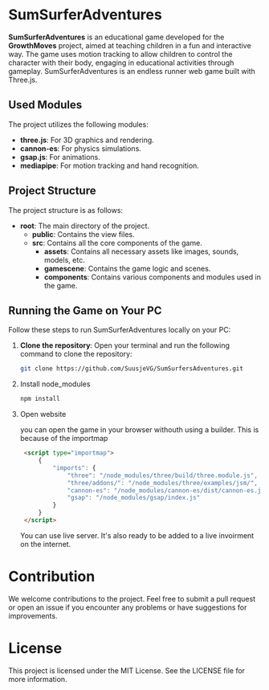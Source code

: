 # SumSurferAdventures

**SumSurferAdventures** is an educational game developed for the **GrowthMoves** project, aimed at teaching children in a fun and interactive way. The game uses motion tracking to allow children to control the character with their body, engaging in educational activities through gameplay. SumSurferAdventures is an endless runner web game built with Three.js.

## Used Modules

The project utilizes the following modules:

- **three.js**: For 3D graphics and rendering.
- **cannon-es**: For physics simulations.
- **gsap.js**: For animations.
- **mediapipe**: For motion tracking and hand recognition.

## Project Structure

The project structure is as follows:

- **root**: The main directory of the project.
  - **public**: Contains the view files.
  - **src**: Contains all the core components of the game.
    - **assets**: Contains all necessary assets like images, sounds, models, etc.
    - **gamescene**: Contains the game logic and scenes.
    - **components**: Contains various components and modules used in the game.

## Running the Game on Your PC

Follow these steps to run SumSurferAdventures locally on your PC:

1. **Clone the repository**:
   Open your terminal and run the following command to clone the repository:
   ```bash
   git clone https://github.com/SuusjeVG/SumSurfersAdventures.git
   ```
2. Install node_modules
   ```bash
   npm install
   ```
3. Open website

    you can open the game in your browser withouth using a builder. This is because of the importmap
   ```html
    <script type="importmap">
        {
            "imports": {
                "three": "/node_modules/three/build/three.module.js",
                "three/addons/": "/node_modules/three/examples/jsm/",
                "cannon-es": "/node_modules/cannon-es/dist/cannon-es.js",
                "gsap": "/node_modules/gsap/index.js"
            }
        }
    </script>
   ```
   You can use live server. It's also ready to be added to a live invoirment on the internet.

# Contribution

We welcome contributions to the project. Feel free to submit a pull request or open an issue if you encounter any problems or have suggestions for improvements.

# License

This project is licensed under the MIT License. See the LICENSE file for more information.